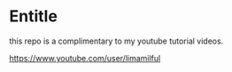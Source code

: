 # Entitle

this repo is a complimentary to my youtube tutorial videos.

https://www.youtube.com/user/limamilful
